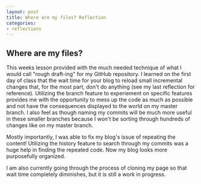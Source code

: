 ```yaml
---
layout: post
title: Where are my files? Reflection
categories:
- reflections
---
```


## Where are my files?

This weeks lesson provided with the much needed technique of what I would call "rough draft-ing" for my GitHub repository. I learned on the first day of class that the wait time for your blog to reload small incremental changes that, for the most part, don't do anything (see my last reflection for reference). Utilizing the branch feature to experiement on specific features provides me with the opportunity to mess up the code as much as possible and not have the consequences displayed to the world on my master branch. I also feel as though naming my commits will be much more useful in these smaller branches because I won't be sorting through hundreds of changes like on my master branch.

Mostly importantly, I was able to fix my blog's issue of repeating the content! Utilizing the history feature to search through my commits was a huge help in finding the repeated code. Now my blog looks more purposefully organized. 

I am also currently going through the process of cloning my page so that wait time completely diminishes, but it is still a work in progress. 
